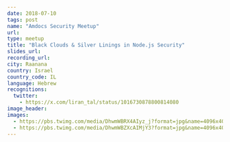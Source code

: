 ```yaml
---
date: 2018-07-10
tags: post
name: "Amdocs Security Meetup"
url: 
type: meetup
title: "Black Clouds & Silver Linings in Node.js Security"
slides_url: 
recording_url: 
city: Raanana
country: Israel
country_code: IL
language: Hebrew
recognitions:
  twitter:
    - https://x.com/liran_tal/status/1016730878800814080
image_header: 
images:
  - https://pbs.twimg.com/media/DhwmWBRX4AIyz_j?format=jpg&name=4096x4096
  - https://pbs.twimg.com/media/DhwmWBZXcAIMjY3?format=jpg&name=4096x4096
---
```

